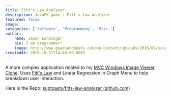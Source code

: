 ```yaml
---
title: Fitt's Law Analyzer
description: JavaFX game / Fitt's Law Analyzer
featured: false
image: 
categories: ['Software', 'Programming', 'Misc.']
author:
    name: Jason Lonsinger
    bio: I am programmer!
    image: http://www.geeksandbeats.com/wp-content/uploads/2015/08/scared-batman.jpeg
createdAt: 2019-10-31T14:48:00.000Z
---
```


<p>A more complex application related to my <a href="https://miniman-web.web.app/blog/AwSGX8iAWkftsSvQLEES" rel="noopener noreferrer nofollow">MVC Windows Image Viewer Clone</a>. Uses <a href="https://en.wikipedia.org/wiki/Fitts%27s_law" rel="noopener noreferrer nofollow">Fitt's Law</a> and Linear Regression in Graph Menu to help breakdown user interaction.</p><p>Here is the Repo: <a href="https://github.com/suptoasty/fitts-law-analyzer" rel="noopener noreferrer nofollow">suptoasty/fitts-law-analyzer (github.com)</a></p>

<dynamic-image src="fitts-law-1.png"></dynamic-image>

<dynamic-image src="fitts-law-2.png"></dynamic-image>
